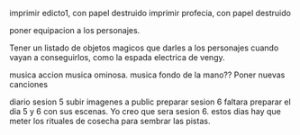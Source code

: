 imprimir edicto1, con papel destruido
imprimir profecia,  con papel destruido

poner equipacion a los personajes.

Tener un listado de objetos magicos que darles a los personajes cuando vayan a conseguirlos, como la espada electrica de vengy.

musica accion
musica ominosa.
musica fondo de la mano??
Poner nuevas canciones

diario sesion 5
subir imagenes a public
preparar sesion 6
faltara preparar el dia 5 y 6 con sus escenas. Yo creo que sera sesion 6.
estos dias hay que meter los rituales de cosecha para sembrar las pistas.





















